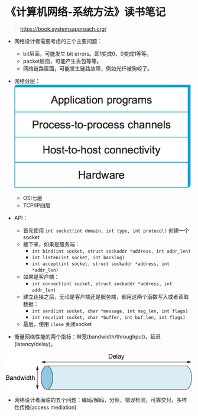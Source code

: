 # 《计算机网络-系统方法》读书笔记

> https://book.systemsapproach.org/

- 网络设计者需要考虑的三个主要问题：
    - bit层面，可能发生 bit errors。即1变成0，0变成1等等。
    - packet层面，可能产生丢包等等。
    - 网络链路层面，可能发生链路故障，例如光纤被狗咬了。

- 网络分层：
![layered network system](./img/layered_network_system.png)
    - OSI七层
    - TCP/IP四层

- API：
    - 首先使用 `int socket(int domain, int type, int protocol)` 创建一个socket
    - 接下来，如果是服务端：
        - `int bind(int socket, struct sockaddr *address, int addr_len)`
        - `int listen(int socket, int backlog)`
        - `int accept(int socket, struct sockaddr *address, int *addr_len)`
    - 如果是客户端：
        - `int connect(int socket, struct sockaddr *address, int addr_len)`
    - 建立连接之后，无论是客户端还是服务端，都用这两个函数写入或者读取数据：
        - `int send(int socket, char *message, int msg_len, int flags)`
        - `int recv(int socket, char *buffer, int buf_len, int flags)`
    - 最后，使用 `close` 关闭socket

- 衡量网络性能的两个指标：带宽(bandwidth/throughput)，延迟(latency/delay)。

![network performance](./img/network_performance.png)

- 网络设计者面临的五个问题：编码/解码，分帧，错误检测，可靠交付，多样性传播(access mediation)
